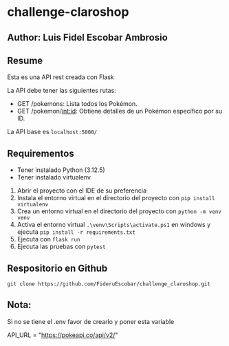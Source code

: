 # challenge-claroshop
## Author: Luis Fidel Escobar Ambrosio

## Resume

Esta es una API rest creada con Flask

La API debe tener las siguientes rutas:

- GET /pokemons: Lista todos los Pokémon.
- GET /pokemon/<int:id>: Obtiene detalles de un Pokémon específico por su ID.

La API base es `localhost:5000/`

## Requirementos

- Tener instalado Python (3.12.5)
- Tener instalado virtualenv
  

1. Abrir el proyecto con el IDE de su preferencia
2. Instala el entorno virtual en el directorio del proyecto con `pip install virtualenv`
3. Crea un entorno virtual en el directorio del proyecto con `python -m venv venv`
4. Activa el entorno virtual `.\venv\Scripts\activate.ps1` en windows y ejecuta 
`pip install -r requirements.txt`
5. Ejecuta con  `flask run`
6. Ejecuta las pruebas con   `pytest`

## Respositorio en Github

`git clone https://github.com/FideruEscobar/challenge_claroshop.git`

## Nota:

Si no se tiene el .env favor de crearlo y poner esta variable

API_URL = "https://pokeapi.co/api/v2/"



